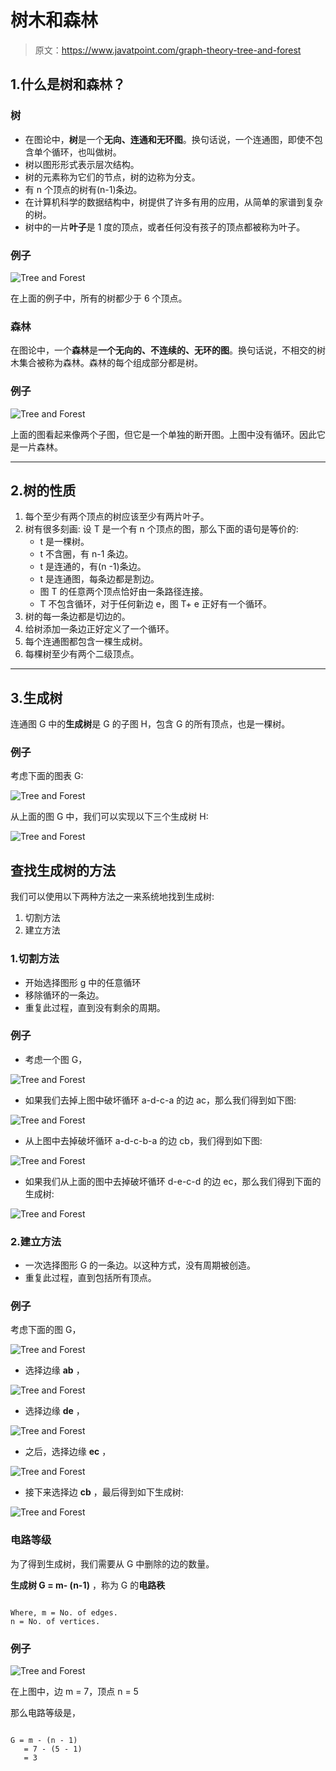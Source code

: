 # 树木和森林

> 原文：<https://www.javatpoint.com/graph-theory-tree-and-forest>

## 1.什么是树和森林？

### 树

*   在图论中，**树**是一个**无向、连通和无环图**。换句话说，一个连通图，即使不包含单个循环，也叫做树。
*   树以图形形式表示层次结构。
*   树的元素称为它们的节点，树的边称为分支。
*   有 n 个顶点的树有(n-1)条边。
*   在计算机科学的数据结构中，树提供了许多有用的应用，从简单的家谱到复杂的树。
*   树中的一片**叶子**是 1 度的顶点，或者任何没有孩子的顶点都被称为叶子。

### 例子

![Tree and Forest](img/550035b0cad175780c871cf764cf80d8.png)

在上面的例子中，所有的树都少于 6 个顶点。

### 森林

在图论中，一个**森林**是**一个无向的、不连续的、无环的图**。换句话说，不相交的树木集合被称为森林。森林的每个组成部分都是树。

### 例子

![Tree and Forest](img/0d76835148b5473310410abd4c520af7.png)

上面的图看起来像两个子图，但它是一个单独的断开图。上图中没有循环。因此它是一片森林。

* * *

## 2.树的性质

1.  每个至少有两个顶点的树应该至少有两片叶子。
2.  树有很多刻画:
    设 T 是一个有 n 个顶点的图，那么下面的语句是等价的:
    *   t 是一棵树。
    *   t 不含圈，有 n-1 条边。
    *   t 是连通的，有(n -1)条边。
    *   t 是连通图，每条边都是割边。
    *   图 T 的任意两个顶点恰好由一条路径连接。
    *   T 不包含循环，对于任何新边 e，图 T+ e 正好有一个循环。
3.  树的每一条边都是切边的。
4.  给树添加一条边正好定义了一个循环。
5.  每个连通图都包含一棵生成树。
6.  每棵树至少有两个二级顶点。

* * *

## 3.生成树

连通图 G 中的**生成树**是 G 的子图 H，包含 G 的所有顶点，也是一棵树。

### 例子

考虑下面的图表 G:

![Tree and Forest](img/0341283b61f141c094c97cf78825291c.png)

从上面的图 G 中，我们可以实现以下三个生成树 H:

![Tree and Forest](img/5f96c45d59b795da26fb5ae349533ab0.png)

## 查找生成树的方法

我们可以使用以下两种方法之一来系统地找到生成树:

1.  切割方法
2.  建立方法

### 1.切割方法

*   开始选择图形 g 中的任意循环
*   移除循环的一条边。
*   重复此过程，直到没有剩余的周期。

### 例子

*   考虑一个图 G，

![Tree and Forest](img/d36b597ffc061b9f4821f9c3d734c1e3.png)

*   如果我们去掉上图中破坏循环 a-d-c-a 的边 ac，那么我们得到如下图:

![Tree and Forest](img/d05b7a817fda888613c5de6b989bedc4.png)

*   从上图中去掉破坏循环 a-d-c-b-a 的边 cb，我们得到如下图:

![Tree and Forest](img/a84b3f4d262c09777bf7ad9d295dae58.png)

*   如果我们从上面的图中去掉破坏循环 d-e-c-d 的边 ec，那么我们得到下面的生成树:

![Tree and Forest](img/82aa4196027ec7415973d992080e9414.png)

### 2.建立方法

*   一次选择图形 G 的一条边。以这种方式，没有周期被创造。
*   重复此过程，直到包括所有顶点。

### 例子

考虑下面的图 G，

![Tree and Forest](img/9ba80247cfcecdc33cc4823036d40b45.png)

*   选择边缘 **ab** ，

![Tree and Forest](img/0223d06a21b8be7683e452cf8b0d8d31.png)

*   选择边缘 **de** ，

![Tree and Forest](img/38b241c9f0172619662a9f80425884e7.png)

*   之后，选择边缘 **ec** ，

![Tree and Forest](img/c06b8ce4011ad79fac2cce3f8cd6a89a.png)

*   接下来选择边 **cb** ，最后得到如下生成树:

![Tree and Forest](img/e907d9801c385680a976e41172916151.png)

### 电路等级

为了得到生成树，我们需要从 G 中删除的边的数量。

**生成树 G = m- (n-1)** ，称为 G 的**电路秩**

```

Where, m = No. of edges.
n = No. of vertices.

```

### 例子

![Tree and Forest](img/fafe33e413c4e314ea8e3e34cc6d8cd1.png)

在上图中，边 m = 7，顶点 n = 5

那么电路等级是，

```

G = m - (n - 1)
   = 7 - (5 - 1) 
   = 3

```